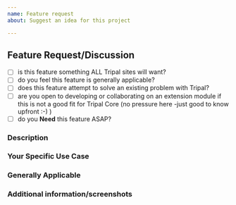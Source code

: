 ```yaml
---
name: Feature request
about: Suggest an idea for this project

---
```


## Feature Request/Discussion
<!---
INSTRUCTIONS: The following template is meant to structure your feature request. 
  Please keep in mind, this issue may evolve into discussion for an extension module
  if it's decided the feature is not a good fit for Tripal Core.
--->

<!--- Go over all the following points, and put an `x` in all the boxes that apply. -->
<!--- If you're unsure about any of these, don't hesitate to ask. We're here to help! -->
- [ ] is this feature something ALL Tripal sites will want?
- [ ] do you feel this feature is generally applicable?
- [ ] does this feature attempt to solve an existing problem with Tripal?
- [ ] are you open to developing or collaborating on an extension module if this is not a good fit for Tripal Core (no pressure here -just good to know upfront :-) )
- [ ] do you **Need** this feature ASAP?

### Description
<!--- A clear and concise description of what you want to happen. -->

### Your Specific Use Case
<!--- Please describe how you would use this feature in your own Tripal site and why you need it -->

### Generally Applicable
<!--- Why do you feel this is generally applicable? -->
<!--- Suggest other use cases if possible. -->

### Additional information/screenshots
<!--- Add any other context or screenshots about the feature request here. -->
